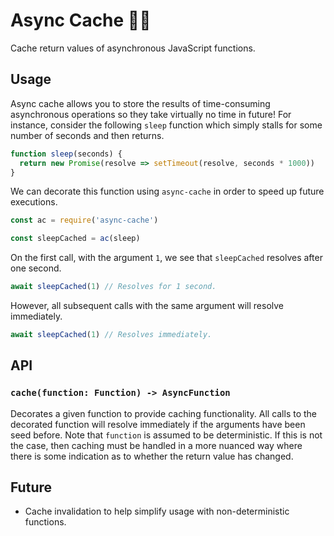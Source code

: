 # Async Cache 🏃‍♀️

Cache return values of asynchronous JavaScript functions.


## Usage

Async cache allows you to store the results of time-consuming asynchronous operations so they take virtually no time in future! For instance, consider the following `sleep` function which simply stalls for some number of seconds and then returns.

```js
function sleep(seconds) {
  return new Promise(resolve => setTimeout(resolve, seconds * 1000))
}
```

We can decorate this function using `async-cache` in order to speed up future executions.

```js
const ac = require('async-cache')

const sleepCached = ac(sleep)
```

On the first call, with the argument `1`, we see that `sleepCached` resolves after one second. 

```js
await sleepCached(1) // Resolves for 1 second.
```

However, all subsequent calls with the same argument will resolve immediately.

```js
await sleepCached(1) // Resolves immediately.
```

## API

### `cache(function: Function) -> AsyncFunction`

Decorates a given function to provide caching functionality. All calls to the decorated function will resolve immediately if the arguments have been seed before. Note that `function` is assumed to be deterministic. If this is not the case, then caching must be handled in a more nuanced way where there is some indication as to whether the return value has changed.


## Future

* Cache invalidation to help simplify usage with non-deterministic functions.

